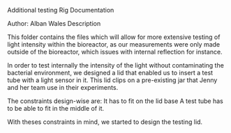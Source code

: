 Additional testing Rig Documentation

Author: Alban Wales
Description

This folder contains the files which will allow for more extensive testing of light intensity within the bioreactor, as our measurements were only made outside of the bioreactor, which issues with internal reflection for instance.

In order to test internally the intensity of the light without contaminating the bacterial environment, we designed a lid that enabled us to insert a test tube with a light sensor in it.
This lid clips on a pre-existing jar that Jenny and her team use in their experiments. 

The constraints design-wise are:
  It has to fit on the lid base
  A test tube has to be able to fit in the middle of it.
  
  
With theses constraints in mind, we started to design the testing lid.


